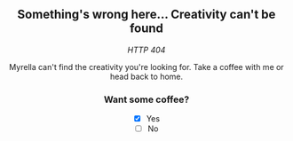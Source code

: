 
<div align="center">
<h2>Something's wrong here... Creativity can't be found</h2>
<i>HTTP 404</i>
<p>Myrella can't find the creativity you're looking for. Take a coffee with me or head back to home.</p>

### <h3>Want some coffee?</h3>

- [x] Yes
- [ ] No
</div>
